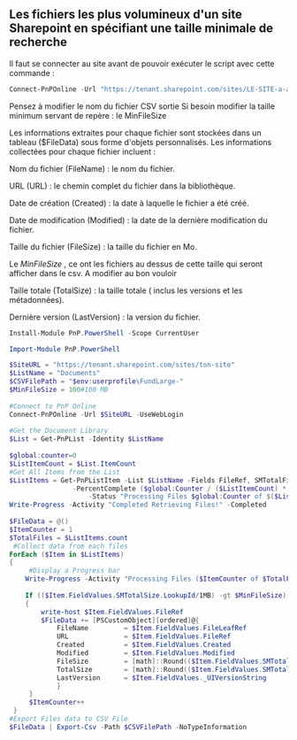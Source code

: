 ## Les fichiers les plus volumineux d'un site Sharepoint en spécifiant une taille minimale de recherche

Il faut se connecter au site avant de pouvoir exécuter le script avec cette commande  : 
```powershell
Connect-PnPOnline -Url "https://tenant.sharepoint.com/sites/LE-SITE-a-analyser" -UseWebLogin
```
   Pensez à modifier le nom du fichier CSV sortie
   Si besoin modifier la taille minimum servant de repère : le MinFileSize

Les informations extraites pour chaque fichier sont stockées dans un tableau ($FileData) sous forme d'objets personnalisés. Les informations collectées pour chaque fichier incluent :

Nom du fichier (FileName) : le nom du fichier.

URL (URL) : le chemin complet du fichier dans la bibliothèque.

Date de création (Created) : la date à laquelle le fichier a été créé.

Date de modification (Modified) : la date de la dernière modification du fichier.

Taille du fichier (FileSize) : la taille du fichier en Mo. 

Le _MinFileSize_ , ce ont les fichiers au dessus de cette taille qui seront afficher dans le csv. A modifier au bon vouloir

Taille totale (TotalSize) : la taille totale ( inclus les versions et les métadonnées).

Dernière version (LastVersion) : la version du fichier.

```powershell
Install-Module PnP.PowerShell -Scope CurrentUser

Import-Module PnP.PowerShell

$SiteURL = "https://tenant.sharepoint.com/sites/ton-site"
$ListName = "Documents"
$CSVFilePath = "$env:userprofile\FundLarge-"
$MinFileSize = 100#100 MB
   
#Connect to PnP Online
Connect-PnPOnline -Url $SiteURL -UseWebLogin
  
#Get the Document Library
$List = Get-PnPList -Identity $ListName
   
$global:counter=0
$ListItemCount = $List.ItemCount
#Get All Items from the List
$ListItems = Get-PnPListItem -List $ListName -Fields FileRef, SMTotalFileStreamSize, SMTotalSize,_UIVersionString -PageSize 2000 -ScriptBlock { Param($items) $global:counter += $items.Count; Write-Progress `
                -PercentComplete ($global:Counter / ($ListItemCount) * 100) -Activity "Getting Files of '$($List.Title)'" `
                    -Status "Processing Files $global:Counter of $($ListItemCount)";} | Where {($_.FileSystemObjectType -eq "File")}
Write-Progress -Activity "Completed Retrieving Files!" -Completed
 
$FileData = @()
$ItemCounter = 1
$TotalFiles = $ListItems.count
 #Collect data from each files
ForEach ($Item in $ListItems)
{
     #Display a Progress bar
    Write-Progress -Activity "Processing Files ($ItemCounter of $TotalFiles)" -Status "Processing File: $($Item.FieldValues.FileRef)'" -PercentComplete (($ItemCounter / $TotalFiles) * 100)
   
    If (($Item.FieldValues.SMTotalSize.LookupId/1MB) -gt $MinFileSize)
    {
        write-host $Item.FieldValues.FileRef
        $FileData += [PSCustomObject][ordered]@{
            FileName         = $Item.FieldValues.FileLeafRef
            URL              = $Item.FieldValues.FileRef
            Created          = $Item.FieldValues.Created
            Modified         = $Item.FieldValues.Modified
            FileSize         = [math]::Round(($Item.FieldValues.SMTotalFileStreamSize/1MB),2)
            TotalSize        = [math]::Round(($Item.FieldValues.SMTotalSize.LookupId/1MB),2)
            LastVersion      = $Item.FieldValues._UIVersionString
            }
     }
     $ItemCounter++
 }
#Export Files data to CSV File
$FileData | Export-Csv -Path $CSVFilePath -NoTypeInformation
```
